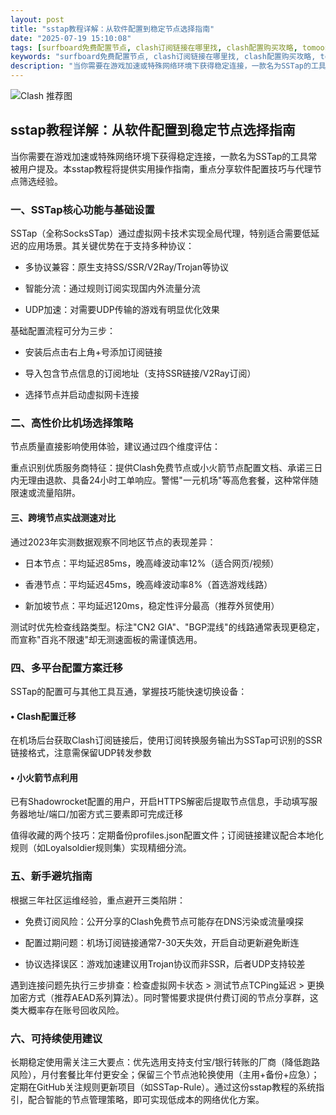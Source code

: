 ```yaml
---
layout: post
title: "sstap教程详解：从软件配置到稳定节点选择指南"
date: "2025-07-19 15:10:08"
tags: [surfboard免费配置节点, clash订阅链接在哪里找, clash配置购买攻略, tomoon节点订阅, clash电脑, clash免费订阅链接怎么用, 2025免费节点]
keywords: "surfboard免费配置节点, clash订阅链接在哪里找, clash配置购买攻略, tomoon节点订阅, clash电脑, clash免费订阅链接怎么用, 2025免费节点"
description: "当你需要在游戏加速或特殊网络环境下获得稳定连接，一款名为SSTap的工具常被用户提及。本sstap教程将提供实用操作指南，重点分享软件配置技巧与代理节点筛选经验。"
---
```


![Clash 推荐图](https://clashjd.github.io/assets/img/节点订阅地址.png)

## sstap教程详解：从软件配置到稳定节点选择指南

当你需要在游戏加速或特殊网络环境下获得稳定连接，一款名为SSTap的工具常被用户提及。本sstap教程将提供实用操作指南，重点分享软件配置技巧与代理节点筛选经验。

### 一、SSTap核心功能与基础设置

SSTap（全称SocksSTap）通过虚拟网卡技术实现全局代理，特别适合需要低延迟的应用场景。其关键优势在于支持多种协议：

- 多协议兼容：原生支持SS/SSR/V2Ray/Trojan等协议

- 智能分流：通过规则订阅实现国内外流量分流

- UDP加速：对需要UDP传输的游戏有明显优化效果

基础配置流程可分为三步：

- 安装后点击右上角+号添加订阅链接

- 导入包含节点信息的订阅地址（支持SSR链接/V2Ray订阅）

- 选择节点并启动虚拟网卡连接

### 二、高性价比机场选择策略

节点质量直接影响使用体验，建议通过四个维度评估：

重点识别优质服务商特征：提供Clash免费节点或小火箭节点配置文档、承诺三日内无理由退款、具备24小时工单响应。警惕"一元机场"等高危套餐，这种常伴随限速或流量陷阱。

#### 三、跨境节点实战测速对比

通过2023年实测数据观察不同地区节点的表现差异：

- 日本节点：平均延迟85ms，晚高峰波动率12%（适合网页/视频）

- 香港节点：平均延迟45ms，晚高峰波动率8%（首选游戏线路）

- 新加坡节点：平均延迟120ms，稳定性评分最高（推荐外贸使用）

测试时优先检查线路类型。标注"CN2 GIA"、"BGP混线"的线路通常表现更稳定，而宣称"百兆不限速"却无测速面板的需谨慎选用。

### 四、多平台配置方案迁移

SSTap的配置可与其他工具互通，掌握技巧能快速切换设备：

#### • Clash配置迁移

在机场后台获取Clash订阅链接后，使用订阅转换服务输出为SSTap可识别的SSR链接格式，注意需保留UDP转发参数

#### • 小火箭节点利用

已有Shadowrocket配置的用户，开启HTTPS解密后提取节点信息，手动填写服务器地址/端口/加密方式三要素即可完成迁移

值得收藏的两个技巧：定期备份profiles.json配置文件；订阅链接建议配合本地化规则（如Loyalsoldier规则集）实现精细分流。

### 五、新手避坑指南

根据三年社区运维经验，重点避开三类陷阱：

- 免费订阅风险：公开分享的Clash免费节点可能存在DNS污染或流量嗅探

- 配置过期问题：机场订阅链接通常7-30天失效，开启自动更新避免断连

- 协议选择误区：游戏加速建议用Trojan协议而非SSR，后者UDP支持较差

遇到连接问题先执行三步排查：检查虚拟网卡状态 > 测试节点TCPing延迟 > 更换加密方式（推荐AEAD系列算法）。同时警惕要求提供付费订阅的节点分享群，这类大概率存在账号回收风险。

### 六、可持续使用建议

长期稳定使用需关注三大要点：优先选用支持支付宝/银行转账的厂商（降低跑路风险），月付套餐比年付更安全；保留三个节点池轮换使用（主用+备份+应急）；定期在GitHub关注规则更新项目（如SSTap-Rule）。通过这份sstap教程的系统指引，配合智能的节点管理策略，即可实现低成本的网络优化方案。